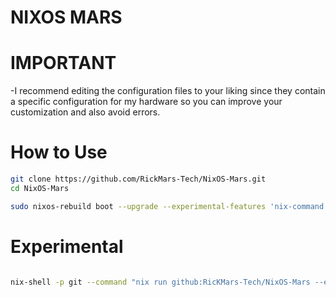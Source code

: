 # NIXOS MARS

#  IMPORTANT
-I recommend editing the configuration files to your liking since they contain a specific configuration for my hardware so you can improve your customization and also avoid errors.

# How to Use
```bash
git clone https://github.com/RickMars-Tech/NixOS-Mars.git
cd NixOS-Mars

sudo nixos-rebuild boot --upgrade --experimental-features 'nix-command flakes' --flake .
```

# Experimental
```bash

nix-shell -p git --command "nix run github:RicKMars-Tech/NixOS-Mars --extra-experimental-features nix-command --extra-experimental-features flakes"

```

